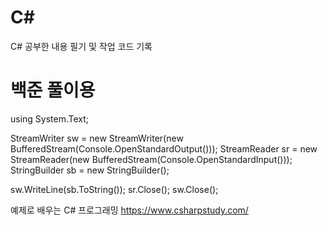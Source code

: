 # C#
C# 공부한 내용 필기 및 작업 코드 기록
# 백준 풀이용

using System.Text;

StreamWriter sw = new StreamWriter(new BufferedStream(Console.OpenStandardOutput()));
StreamReader sr = new StreamReader(new BufferedStream(Console.OpenStandardInput()));
StringBuilder sb = new StringBuilder();

sw.WriteLine(sb.ToString());
sr.Close();
sw.Close();



예제로 배우는 C# 프로그래밍
https://www.csharpstudy.com/
